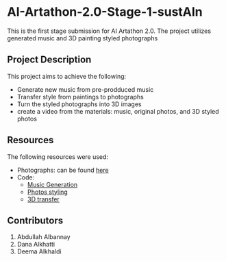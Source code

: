 # AI-Artathon-2.0-Stage-1-sustAIn
This is the first stage submission for AI Artathon 2.0. The project utilizes generated music and 3D painting styled photographs 


## Project Description
This project aims to achieve the following: 
* Generate new music from pre-prodduced music
* Transfer style from paintings to photographs
* Turn the styled photographs into 3D images
* create a video from the materials: music, original photos, and 3D styled photos
  
## Resources
The following resources were used: 
* Photographs: can be found [here](https://drive.google.com/drive/u/1/folders/1o2ShYa1U4qjATmA9Y2FMeLqX-Ft29E1R)
* Code: 
  * [Music Generation](https://colab.research.google.com/notebooks/magenta/piano_transformer/piano_transformer.ipynb)
  * [Photos styling](https://colab.research.google.com/github/tensorflow/models/blob/master/research/nst_blogpost/4_Neural_Style_Transfer_with_Eager_Execution.ipynb)
  * [3D transfer](https://colab.research.google.com/drive/17r1_L2vuiAAgAUIuhFlBOL7XqOR1Rbuv?usp=sharing)


## Contributors
1. Abdullah Albannay
2. Dana Alkhatti
3. Deema Alkhaldi
